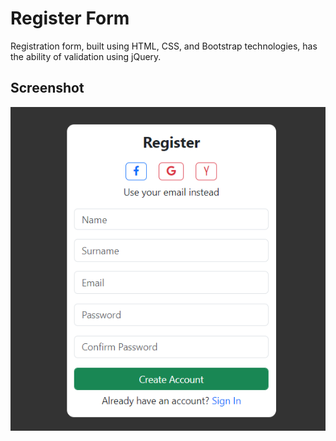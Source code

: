 # Register Form
Registration form, built using HTML, CSS, and Bootstrap technologies, has the ability of validation using jQuery.
## Screenshot
<img src="demo.png" alt="Screenshot">